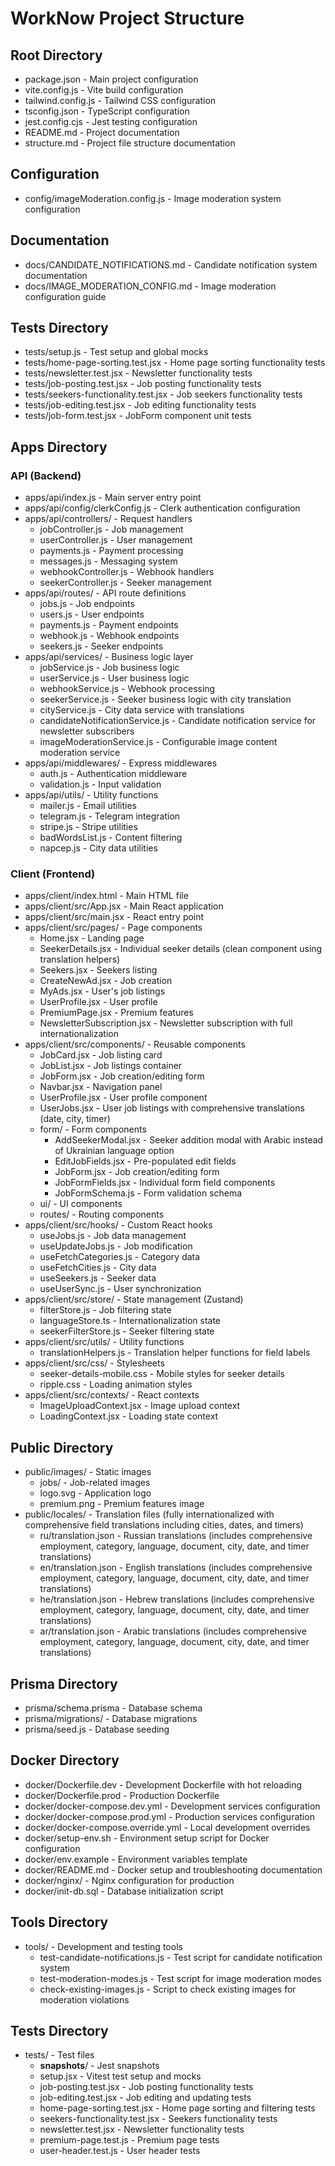 # WorkNow Project Structure

## Root Directory
- package.json - Main project configuration
- vite.config.js - Vite build configuration
- tailwind.config.js - Tailwind CSS configuration
- tsconfig.json - TypeScript configuration
- jest.config.cjs - Jest testing configuration
- README.md - Project documentation
- structure.md - Project file structure documentation

## Configuration
- config/imageModeration.config.js - Image moderation system configuration

## Documentation
- docs/CANDIDATE_NOTIFICATIONS.md - Candidate notification system documentation
- docs/IMAGE_MODERATION_CONFIG.md - Image moderation configuration guide

## Tests Directory
- tests/setup.js - Test setup and global mocks
- tests/home-page-sorting.test.jsx - Home page sorting functionality tests
- tests/newsletter.test.jsx - Newsletter functionality tests
- tests/job-posting.test.jsx - Job posting functionality tests
- tests/seekers-functionality.test.jsx - Job seekers functionality tests
- tests/job-editing.test.jsx - Job editing functionality tests
- tests/job-form.test.jsx - JobForm component unit tests

## Apps Directory
### API (Backend)
- apps/api/index.js - Main server entry point
- apps/api/config/clerkConfig.js - Clerk authentication configuration
- apps/api/controllers/ - Request handlers
  - jobController.js - Job management
  - userController.js - User management
  - payments.js - Payment processing
  - messages.js - Messaging system
  - webhookController.js - Webhook handlers
  - seekerController.js - Seeker management
- apps/api/routes/ - API route definitions
  - jobs.js - Job endpoints
  - users.js - User endpoints
  - payments.js - Payment endpoints
  - webhook.js - Webhook endpoints
  - seekers.js - Seeker endpoints
- apps/api/services/ - Business logic layer
  - jobService.js - Job business logic
  - userService.js - User business logic
  - webhookService.js - Webhook processing
  - seekerService.js - Seeker business logic with city translation
  - cityService.js - City data service with translations
  - candidateNotificationService.js - Candidate notification service for newsletter subscribers
  - imageModerationService.js - Configurable image content moderation service
- apps/api/middlewares/ - Express middlewares
  - auth.js - Authentication middleware
  - validation.js - Input validation
- apps/api/utils/ - Utility functions
  - mailer.js - Email utilities
  - telegram.js - Telegram integration
  - stripe.js - Stripe utilities
  - badWordsList.js - Content filtering
  - napcep.js - City data utilities

### Client (Frontend)
- apps/client/index.html - Main HTML file
- apps/client/src/App.jsx - Main React application
- apps/client/src/main.jsx - React entry point
- apps/client/src/pages/ - Page components
  - Home.jsx - Landing page
  - SeekerDetails.jsx - Individual seeker details (clean component using translation helpers)
  - Seekers.jsx - Seekers listing
  - CreateNewAd.jsx - Job creation
  - MyAds.jsx - User's job listings
  - UserProfile.jsx - User profile
  - PremiumPage.jsx - Premium features
  - NewsletterSubscription.jsx - Newsletter subscription with full internationalization
- apps/client/src/components/ - Reusable components
  - JobCard.jsx - Job listing card
  - JobList.jsx - Job listings container
  - JobForm.jsx - Job creation/editing form
  - Navbar.jsx - Navigation panel
  - UserProfile.jsx - User profile component
  - UserJobs.jsx - User job listings with comprehensive translations (date, city, timer)
  - form/ - Form components
    - AddSeekerModal.jsx - Seeker addition modal with Arabic instead of Ukrainian language option
    - EditJobFields.jsx - Pre-populated edit fields
    - JobForm.jsx - Job creation/editing form
    - JobFormFields.jsx - Individual form field components
    - JobFormSchema.js - Form validation schema
  - ui/ - UI components
  - routes/ - Routing components
- apps/client/src/hooks/ - Custom React hooks
  - useJobs.js - Job data management
  - useUpdateJobs.js - Job modification
  - useFetchCategories.js - Category data
  - useFetchCities.js - City data
  - useSeekers.js - Seeker data
  - useUserSync.js - User synchronization
- apps/client/src/store/ - State management (Zustand)
  - filterStore.js - Job filtering state
  - languageStore.ts - Internationalization state
  - seekerFilterStore.js - Seeker filtering state
- apps/client/src/utils/ - Utility functions
  - translationHelpers.js - Translation helper functions for field labels
- apps/client/src/css/ - Stylesheets
  - seeker-details-mobile.css - Mobile styles for seeker details
  - ripple.css - Loading animation styles
- apps/client/src/contexts/ - React contexts
  - ImageUploadContext.jsx - Image upload context
  - LoadingContext.jsx - Loading state context

## Public Directory
- public/images/ - Static images
  - jobs/ - Job-related images
  - logo.svg - Application logo
  - premium.png - Premium features image
- public/locales/ - Translation files (fully internationalized with comprehensive field translations including cities, dates, and timers)
  - ru/translation.json - Russian translations (includes comprehensive employment, category, language, document, city, date, and timer translations)
  - en/translation.json - English translations (includes comprehensive employment, category, language, document, city, date, and timer translations)
  - he/translation.json - Hebrew translations (includes comprehensive employment, category, language, document, city, date, and timer translations)
  - ar/translation.json - Arabic translations (includes comprehensive employment, category, language, document, city, date, and timer translations)

## Prisma Directory
- prisma/schema.prisma - Database schema
- prisma/migrations/ - Database migrations
- prisma/seed.js - Database seeding

## Docker Directory
- docker/Dockerfile.dev - Development Dockerfile with hot reloading
- docker/Dockerfile.prod - Production Dockerfile
- docker/docker-compose.dev.yml - Development services configuration
- docker/docker-compose.prod.yml - Production services configuration
- docker/docker-compose.override.yml - Local development overrides
- docker/setup-env.sh - Environment setup script for Docker configuration
- docker/env.example - Environment variables template
- docker/README.md - Docker setup and troubleshooting documentation
- docker/nginx/ - Nginx configuration for production
- docker/init-db.sql - Database initialization script

## Tools Directory
- tools/ - Development and testing tools
  - test-candidate-notifications.js - Test script for candidate notification system
  - test-moderation-modes.js - Test script for image moderation modes
  - check-existing-images.js - Script to check existing images for moderation violations

## Tests Directory
- tests/ - Test files
  - __snapshots__/ - Jest snapshots
  - setup.jsx - Vitest test setup and mocks
  - job-posting.test.jsx - Job posting functionality tests
  - job-editing.test.jsx - Job editing and updating tests
  - home-page-sorting.test.jsx - Home page sorting and filtering tests
  - seekers-functionality.test.jsx - Seekers functionality tests
  - newsletter.test.jsx - Newsletter functionality tests
  - premium-page.test.js - Premium page tests
  - user-header.test.js - User header tests 